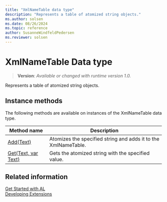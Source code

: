 ```yaml
---
title: "XmlNameTable data type"
description: "Represents a table of atomized string objects."
ms.author: solsen
ms.date: 08/26/2024
ms.topic: reference
author: SusanneWindfeldPedersen
ms.reviewer: solsen
---
```

[//]: # (START>DO_NOT_EDIT)
[//]: # (IMPORTANT:Do not edit any of the content between here and the END>DO_NOT_EDIT.)
[//]: # (Any modifications should be made in the .xml files in the ModernDev repo.)
# XmlNameTable Data type
> **Version**: _Available or changed with runtime version 1.0._

Represents a table of atomized string objects.



## Instance methods
The following methods are available on instances of the XmlNameTable data type.

|Method name|Description|
|-----------|-----------|
|[Add(Text)](xmlnametable-add-method.md)|Atomizes the specified string and adds it to the XmlNameTable.|
|[Get(Text, var Text)](xmlnametable-get-method.md)|Gets the atomized string with the specified value.|

[//]: # (IMPORTANT: END>DO_NOT_EDIT)
## Related information
[Get Started with AL](../../devenv-get-started.md)  
[Developing Extensions](../../devenv-dev-overview.md)  